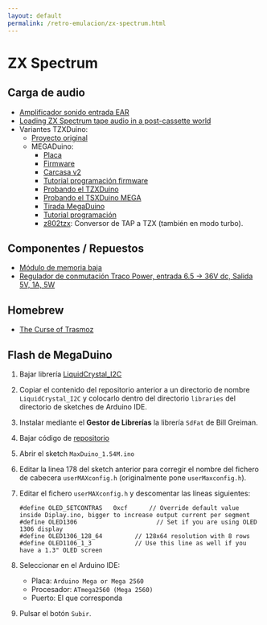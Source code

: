 ```yaml
---
layout: default
permalink: /retro-emulacion/zx-spectrum.html
---
```


# ZX Spectrum

## Carga de audio

* [Amplificador sonido entrada EAR](http://trastero.speccy.org/cosas/JL/ampli/Amplificador.html)
* [Loading ZX Spectrum tape audio in a post-cassette world](https://retrocomputing.stackexchange.com/questions/773/loading-zx-spectrum-tape-audio-in-a-post-cassette-world)
* Variantes TZXDuino:
    * [Proyecto original](https://github.com/sadken/TZXDuino)
    * MEGADuino:
        * [Placa](https://github.com/merlinkv/MegaDuino_v2.8)
        * [Firmware](https://github.com/merlinkv/MaxDuino_1.54M)
        * [Carcasa v2](https://www.thingiverse.com/thing:4290318)
        * [Tutorial programación firmware](https://www.winuaespanol.com/phpbb3/viewtopic.php?p=5116#p5116)
        * [Probando el TZXDuino](https://www.va-de-retro.com/foros/viewtopic.php?t=5541)
        * [Probando el TSXDuino MEGA](https://www.va-de-retro.com/foros/viewtopic.php?t=8488)
        * [Tirada MegaDuino](https://www.va-de-retro.com/foros/viewtopic.php?t=8496)
        * [Tutorial programación](https://www.winuaespanol.com/phpbb3/viewtopic.php?p=5116#p5116)
        * [z802tzx](https://github.com/rcmolina/z802tzx3): Conversor de TAP a TZX (también en modo turbo).

## Componentes / Repuestos

* [Módulo de memoria baja](http://zx.zigg.net/LRR/)
* [Regulador de conmutación Traco Power, entrada 6.5 → 36V dc, Salida 5V, 1A, 5W](https://es.rs-online.com/web/p/reguladores-de-conmutacion/6664379/)

## Homebrew

* [The Curse of Trasmoz](https://volcanobytes.itch.io/the-curse-of-trasmoz)

## Flash de MegaDuino

1. Bajar librería [LiquidCrystal_I2C](https://github.com/merlinkv/MaxDuino_Libraries_for_1.54M)
2. Copiar el contenido del repositorio anterior a un directorio de nombre `LiquidCrystal_I2C` y colocarlo dentro del directorio `libraries` del directorio de sketches de Arduino IDE.
3. Instalar mediante el **Gestor de Librerías** la librería `SdFat` de Bill Greiman.
4. Bajar código de [repositorio](https://github.com/merlinkv/MaxDuino_1.54M)
5. Abrir el sketch `MaxDuino_1.54M.ino`
6. Editar la linea 178 del sketch anterior para corregir el nombre del fichero de cabecera `userMAXconfig.h` (originalmente pone `userMaxconfig.h`).
7. Editar el fichero `userMAXconfig.h` y descomentar las líneas siguientes:

    ```
    #define OLED_SETCONTRAS   0xcf      // Override default value inside Diplay.ino, bigger to increase output current per segment
    #define OLED1306                      // Set if you are using OLED 1306 display
    #define OLED1306_128_64         // 128x64 resolution with 8 rows
    #define OLED1106_1_3            // Use this line as well if you have a 1.3" OLED screen
    ```

8. Seleccionar en el Arduino IDE:

    * Placa: `Arduino Mega or Mega 2560`
    * Procesador: `ATmega2560 (Mega 2560)`
    * Puerto: El que corresponda

9. Pulsar el botón `Subir`.
